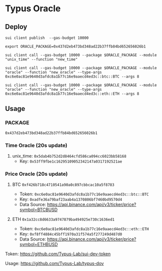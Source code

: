 # Typus Oracle

## Deploy

`sui client publish  --gas-budget 10000`

`export ORACLE_PACKAGE=0x437d2eb473bd348ad22b37ffb84bd652656026b1`

`sui client call --gas-budget 10000 --package $ORACLE_PACKAGE --module "unix_time" --function "new_time"`

`sui client call --gas-budget 10000 --package $ORACLE_PACKAGE --module "oracle" --function "new_oracle" --type-args  0xc6e0ac81e9640d3afdc8a1b77c16e9aaecd4ed3c::btc::BTC --args 8`

`sui client call --gas-budget 10000 --package $ORACLE_PACKAGE --module "oracle" --function "new_oracle" --type-args  0xc6e0ac81e9640d3afdc8a1b77c16e9aaecd4ed3c::eth::ETH --args 8`

## Usage

### PACKAGE
`0x437d2eb473bd348ad22b37ffb84bd652656026b1`

### Time Oracle (20s update)

1. unix_time: `0x5dab4b752d2d8464cfd586ca094cc6023bb58168`
   * Key: `0x53ff9fbe1c16295109052342147a0317192521ae`

### Price Oracle (20s update)

1. BTC `0xf426b718c4710541a90a0c897cbbcac10a5f8783`
    * Token: `0xc6e0ac81e9640d3afdc8a1b77c16e9aaecd4ed3c::btc::BTC`
    * Key: `0xadfe36a79baf23aab4a1370806bf7460bd9570d4`
    * Data Source: https://api.binance.com/api/v3/ticker/price?symbol=BTCBUSD 


2. ETH `0x1a32cc8d6633a9747879ba494925e730c1636ed1`
    * Token: `0xc6e0ac81e9640d3afdc8a1b77c16e9aaecd4ed3c::eth::ETH`
    * Key: `0xf8ff4884c45bff1970a31f574a5f277249d487d0`
    * Data Source: https://api.binance.com/api/v3/ticker/price?symbol=ETHBUSD 

Token: https://github.com/Typus-Lab/sui-dev-token

Usage: https://github.com/Typus-Lab/typus-dov

<!-- ## Supra Oracle
https://supraoracles.com

`sui client call --gas-budget 10000 --package $PACKAGE --module "supra" --function "retrieve_price" --args 0xc40820e20346809f11f0bd04e954792f897a84d0 btc_usdt` -->
